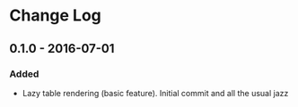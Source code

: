 # Change Log

## 0.1.0 - 2016-07-01
### Added
- Lazy table rendering (basic feature). Initial commit and all the usual jazz